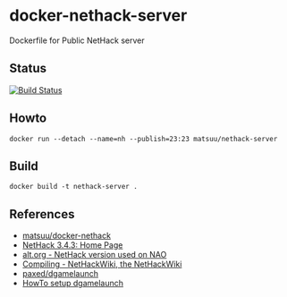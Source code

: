 docker-nethack-server
======================

Dockerfile for Public NetHack server

## Status
[![Build Status](https://cloud.drone.io/api/badges/bse666/docker-nethack-server/status.svg)](https://cloud.drone.io/bse666/docker-nethack-server)

## Howto

    docker run --detach --name=nh --publish=23:23 matsuu/nethack-server

## Build

    docker build -t nethack-server .

## References

- [matsuu/docker-nethack](https://github.com/matsuu/docker-nethack)
- [NetHack 3.4.3: Home Page](http://www.nethack.org/)
- [alt.org - NetHack version used on NAO](http://alt.org/nethack/naonh.php)
- [Compiling - NetHackWiki, the NetHackWiki](http://nethackwiki.com/wiki/Compiling)
- [paxed/dgamelaunch](https://github.com/paxed/dgamelaunch)
- [HowTo setup dgamelaunch](http://nethackwiki.com/wiki/User:Paxed/HowTo_setup_dgamelaunch)
